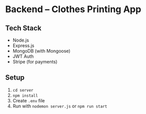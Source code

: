# Backend – Clothes Printing App

## Tech Stack
- Node.js
- Express.js
- MongoDB (with Mongoose)
- JWT Auth
- Stripe (for payments)

## Setup
1. `cd server`
2. `npm install`
3. Create `.env` file
4. Run with `nodemon server.js` or `npm run start`